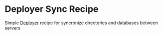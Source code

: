 # Deployer Sync Recipe

Simple  [Deployer](https://github.com/deployphp/deployer) recipe for syncronize directories and databases between servers
